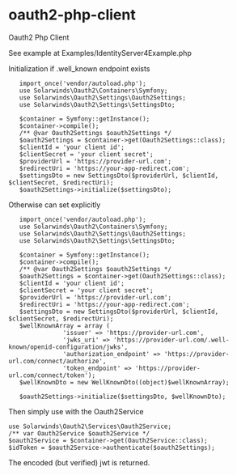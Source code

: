 # oauth2-php-client
Oauth2 Php Client

See example at Examples/IdentityServer4Example.php

Initialization if .well_known endpoint exists

       import_once('vendor/autoload.php');
       use Solarwinds\Oauth2\Containers\Symfony;
       use Solarwinds\Oauth2\Settings\Oauth2Settings;
       use Solarwinds\Oauth2\Settings\SettingsDto;
       
       $container = Symfony::getInstance();
       $container->compile();
       /** @var Oauth2Settings $oauth2Settings */
       $oauth2Settings = $container->get(Oauth2Settings::class);
       $clientId = 'your client id';
       $clientSecret = 'your client secret';
       $providerUrl = 'https://provider-url.com';
       $redirectUri = 'https://your-app-redirect.com';
       $settingsDto = new SettingsDto($providerUrl, $clientId, $clientSecret, $redirectUri);
       $oauth2Settings->initialize($settingsDto);
 
Otherwise can set explicitly

       import_once('vendor/autoload.php');
       use Solarwinds\Oauth2\Containers\Symfony;
       use Solarwinds\Oauth2\Settings\Oauth2Settings;
       use Solarwinds\Oauth2\Settings\SettingsDto;
       
       $container = Symfony::getInstance();
       $container->compile();
       /** @var Oauth2Settings $oauth2Settings */
       $oauth2Settings = $container->get(Oauth2Settings::class);
       $clientId = 'your client id';
       $clientSecret = 'your client secret';
       $providerUrl = 'https://provider-url.com';
       $redirectUri = 'https://your-app-redirect.com';
       $settingsDto = new SettingsDto($providerUrl, $clientId, $clientSecret, $redirectUri);
       $wellKnownArray = array (
                   'issuer' => 'https://provider-url.com',
                   'jwks_uri' => 'https://provider-url.com/.well-known/openid-configuration/jwks',
                   'authorization_endpoint' => 'https://provider-url.com/connect/authorize',
                   'token_endpoint' => 'https://provider-url.com/connect/token');
       $wellKnownDto = new WellKnownDto((object)$wellKnownArray);
       
       $oauth2Settings->initialize($settingsDto, $wellKnownDto);

Then simply use with the Oauth2Service 
    
    use Solarwinds\Oauth2\Services\Oauth2Service;
    /** var Oauth2Service $oauth2Service */
    $oauth2Service = $container->get(Oauth2Service::class);
    $idToken = $oauth2Service->authenticate($oauth2Settings);
    
The encoded (but verified) jwt is returned.

